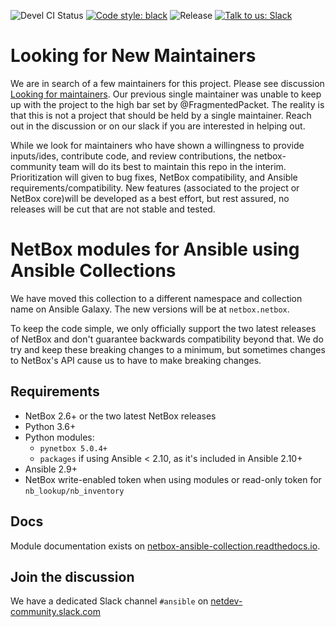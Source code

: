 ![Devel CI Status](https://github.com/netbox-community/ansible_modules/workflows/All%20CI%20related%20tasks/badge.svg?branch=devel)
[![Code style: black](https://img.shields.io/badge/code%20style-black-000000.svg)](https://github.com/ambv/black)
![Release](https://img.shields.io/github/v/release/netbox-community/ansible_modules)
[![Talk to us: Slack](https://img.shields.io/badge/Slack-blue.svg)](https://netdev-community.slack.com/join/shared_invite/zt-mtts8g0n-Sm6Wutn62q_M4OdsaIycrQ#/shared-invite/email)

# Looking for New Maintainers

We are in search of a few maintainers for this project.  Please see discussion [Looking for maintainers](https://github.com/netbox-community/ansible_modules/discussions/526).  Our previous single maintainer was unable to keep up with the project to the high bar set by @FragmentedPacket.  The reality is that this is not a project that should be held by a single maintainer.  Reach out in the discussion or on our slack if you are interested in helping out.

While we look for maintainers who have shown a willingness to provide inputs/ides, contribute code, and review contributions, the netbox-community team will do its best to maintain this repo in the interim.  Prioritization will given to bug fixes, NetBox compatibility, and Ansible requirements/compatibility.  New features (associated to the project or NetBox core)will be developed as a best effort, but rest assured, no releases will be cut that are not stable and tested.

# NetBox modules for Ansible using Ansible Collections

We have moved this collection to a different namespace and collection name on Ansible Galaxy. The new versions will be at `netbox.netbox`.

To keep the code simple, we only officially support the two latest releases of NetBox and don't guarantee backwards compatibility beyond that. We do try and keep these breaking changes to a minimum, but sometimes changes to NetBox's API cause us to have to make breaking changes.

## Requirements

- NetBox 2.6+ or the two latest NetBox releases
- Python 3.6+
- Python modules:
  - `pynetbox 5.0.4+`
  - `packages` if using Ansible < 2.10, as it's included in Ansible 2.10+
- Ansible 2.9+
- NetBox write-enabled token when using modules or read-only token for `nb_lookup/nb_inventory`

## Docs

Module documentation exists on [netbox-ansible-collection.readthedocs.io](https://netbox-ansible-collection.readthedocs.io/en/latest/).

## Join the discussion

We have a dedicated Slack channel `#ansible` on [netdev-community.slack.com](https://netdev-community.slack.com/join/shared_invite/zt-mtts8g0n-Sm6Wutn62q_M4OdsaIycrQ#/shared-invite/email)
